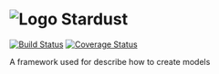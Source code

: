 ![Logo](https://vectr.com/patchinko/ckBJ819CC.svg?width=128&height=128&select=ckBJ819CCpage0) Stardust
======
[![Build Status](https://travis-ci.org/fortizpenaloza/Stardust.svg?branch=master)](https://travis-ci.org/fortizpenaloza/Stardust)
[![Coverage Status](https://coveralls.io/repos/github/fortizpenaloza/Stardust/badge.svg?branch=master)](https://coveralls.io/github/fortizpenaloza/Stardust?branch=master)

A framework used for describe how to create models
